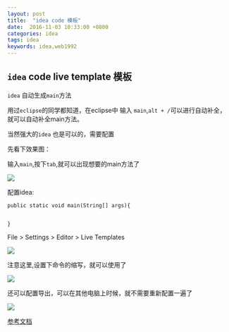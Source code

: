 ```yaml
---
layout: post
title:  "idea code 模板"
date:  2016-11-03 10:33:00 +0800
categories: idea
tags: idea
keywords: idea,web1992
---
```


`idea` code live template 模板
---

`idea` 自动生成`main`方法

<!--more-->

用过`eclipse`的同学都知道，在eclipse中 输入 `main`,`alt + /`可以进行自动补全，就可以自动补全main方法。

当然强大的`idea` 也是可以的，需要配置

先看下效果图：

输入`main`,按下`tab`,就可以出现想要的main方法了

![](https://i.imgur.com/2EN9kOb.gif)


配置idea:

    public static void main(String[] args){

        
    }

File > Settings > Editor > Live Templates

![](https://i.imgur.com/ig63CBs.png)



注意这里,设置下命令的缩写，就可以使用了

![](https://i.imgur.com/urHl2xJ.png)


还可以配置导出，可以在其他电脑上时候，就不需要重新配置一遍了

![](https://i.imgur.com/7S1JIHV.png)



[参考文档](https://www.jetbrains.com/help/idea/2016.2/exporting-and-importing-settings.html)
	







